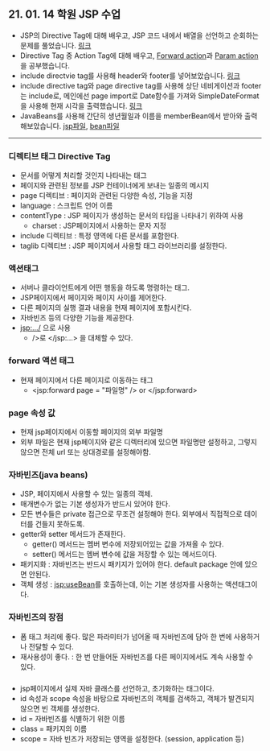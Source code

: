 ## 21. 01. 14 학원 JSP 수업

- JSP의 Directive Tag에 대해 배우고, JSP 코드 내에서 배열을 선언하고 순회하는 문제를 풀었습니다. [링크](https://github.com/JooMal/withBackendRoadmap/tree/main/JSP/JSP_aca210114/WebContent/jspDirectiveTagsAndTestArray)
- Directive Tag 중 Action Tag에 대해 배우고, [Forward action](https://github.com/JooMal/withBackendRoadmap/tree/main/JSP/JSP_aca210114/WebContent/actionForwardTest)과
[Param action](https://github.com/JooMal/withBackendRoadmap/tree/main/JSP/JSP_aca210114/WebContent/actionParam)을 공부했습니다.
- include directvie tag를 사용해 header와 footer를 넣어보았습니다. [링크](https://github.com/JooMal/withBackendRoadmap/tree/main/JSP/JSP_aca210114/WebContent/makeHeaderAndFooter)
- include directive tag와 page directive tag를 사용해 상단 네비게이션과 footer는 include로, 메인에선 page import로 Date함수를 가져와 SimpleDateFormat을 사용해 현재 시각을 출력했습니다. [링크](https://github.com/JooMal/withBackendRoadmap/tree/main/JSP/JSP_aca210114/WebContent/WelcomePageWithCurrentTime)
- JavaBeans를 사용해 간단히 생년월일과 이름을 memberBean에서 받아와 출력해보았습니다. [jsp파일](https://github.com/JooMal/withBackendRoadmap/blob/main/JSP/JSP_aca210114/WebContent/useBean01.jsp), [bean파일](https://github.com/JooMal/withBackendRoadmap/tree/main/JSP/JSP_aca210114/src/com/dao)

---

### 디렉티브 태그 Directive Tag
- 문서를 어떻게 처리할 것인지 나타내는 태그
- 페이지와 관련된 정보를 JSP 컨테이너에게 보내는 일종의 메시지
- page 디렉티브 : 페이지와 관련된 다양한 속성, 기능을 지정
 - language : 스크립트 언어 이름
 - contentType : JSP 페이지가 생성하는 문서의 타입을 나타내기 위하여 사용
    - charset : JSP페이지에서 사용하는 문자 지정
- include 디렉티브 : 특정 영역에 다른 문서를 포함한다.
- taglib 디렉티브 : JSP 페이지에서 사용할 태그 라이브러리를 설정한다.

### 액션태그
- 서버나 클라이언트에게 어떤 행동을 하도록 명령하는 태그.
- JSP페이지에서 페이지와 페이지 사이를 제어한다.
- 다른 페이지의 실행 결과 내용을 현재 페이지에 포함시킨다.
- 자바빈즈 등의 다양한 기능을 제공한다.
- <jsp:.../> 으로 사용
   - />로 </jsp:...> 을 대체할 수 있다.
   
### forward 액션 태그
- 현재 페이지에서 다른 페이지로 이동하는 태그
   - <jsp:forward page = "파일명" /> or </jsp:forward>
   
### page 속성 값
- 현재 jsp페이지에서 이동할 페이지의 외부 파일명
- 외부 파일은 현재 jsp페이지와 같은 디렉터리에 있으면 파일명만 설정하고, 그렇지 않으면 전체 url 또는 상대경로를 설정해야함.

### 자바빈즈(java beans)
- JSP, 페이지에서 사용할 수 있는 일종의 객체.
- 매개변수가 없는 기본 생성자가 반드시 있어야 한다.
- 모든 변수들은 private 접근으로 무조건 설정해야 한다. 외부에서 직접적으로 데이터를 건들지 못하도록.
- getter와 setter 메서드가 존재한다.
	- getter() 메서드는 멤버 변수에 저장되어있는 값을 가져올 수 있다.
	- setter() 메서드는 멤버 변수에 값을 저장할 수 있는 메서드이다.
- 패키지화 : 자바빈즈는 반드시 패키지가 있어야 한다. default package 안에 있으면 안된다.
- 객체 생성 : <jsp:useBean>를 호출하는데, 이는 기본 생성자를 사용하는 액션태그이다.

### 자바빈즈의 장점
- 폼 태그 처리에 좋다. 많은 파라미터가 넘어올 때 자바빈즈에 담아 한 번에 사용하거나 전달할 수 있다.
- 재사용성이 좋다. : 한 번 만들어둔 자바빈즈를 다른 페이지에서도 계속 사용할 수 있다.

### <useBean>
- jsp페이지에서 실제 자바 클래스를 선언하고, 초기화하는 태그이다.
- id 속성과 scope 속성을 바탕으로 자바빈즈의 객체를 검색하고, 객체가 발견되지 않으면 빈 객체를 생성한다.
- id = 자바빈즈를 식별하기 위한 이름
- class = 패키지의 이름
- scope = 자바 빈즈가 저장되는 영역을 설정한다. (session, application 등)
